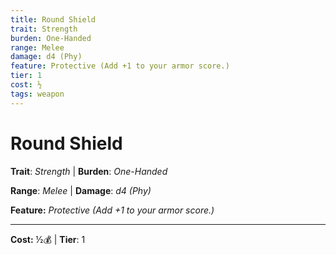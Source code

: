 ```yaml
---
title: Round Shield
trait: Strength
burden: One-Handed
range: Melee
damage: d4 (Phy)
feature: Protective (Add +1 to your armor score.)
tier: 1
cost: ½
tags: weapon
---
```

# Round Shield

**Trait**: _Strength_ | **Burden**: _One-Handed_

**Range**: _Melee_ | **Damage**: _d4 (Phy)_

**Feature:** _Protective (Add +1 to your armor score.)_

___
**Cost:** ½💰 | **Tier**: 1

